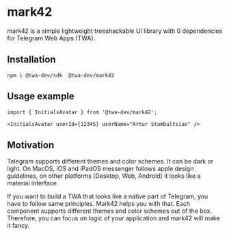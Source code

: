 # mark42
mark42 is a simple lightweight treeshackable UI library with 0 dependencies
for Telegram Web Apps (TWA). 

## Installation
```
npm i @twa-dev/sdk  @twa-dev/mark42
```

## Usage example
```tsx
import { InitialsAvatar } from '@twa-dev/mark42';

<InitialsAvatar userId={12345} userName="Artur Stambultsian" />
```

## Motivation
Telegram supports different themes and color schemes. 
It can be dark or light. On MacOS, iOS and iPadOS messenger follows apple design guidelines, 
on other platforms (Desktop, Web, Android) it looks like a material interface.

If you want to build a TWA that looks like a native part of Telegram, you have to follow same principles.
Mark42 helps you with that. Each component supports different themes and color schemes out of the box.
Therefore, you can focus on logic of your application and mark42 will make it fancy.